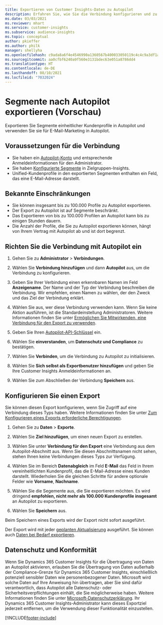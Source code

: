 ```yaml
---
title: Exportieren von Customer Insights-Daten zu Autopilot
description: Erfahren Sie, wie Sie die Verbindung konfigurieren und zu Autopilot exportieren.
ms.date: 03/03/2021
ms.reviewer: mhart
ms.service: customer-insights
ms.subservice: audience-insights
ms.topic: conceptual
author: pkieffer
ms.author: philk
manager: shellyha
ms.openlocfilehash: c9ada8a6f4e4546990a1360567b400033050119c4c4c9a3df1af8fcaab75e157
ms.sourcegitcommit: aa0cfbf6240a9f560e3131bdec63e051a8786dd4
ms.translationtype: HT
ms.contentlocale: de-DE
ms.lasthandoff: 08/10/2021
ms.locfileid: "7032024"
---
```

# <a name="export-segments-to-autopilot-preview"></a>Segmente nach Autopilot exportieren (Vorschau)

Exportieren Sie Segmente einheitlicher Kundenprofile in Autopilot und verwenden Sie sie für E-Mail-Marketing in Autopilot. 

## <a name="prerequisites-for-a-connection"></a>Voraussetzungen für die Verbindung

-   Sie haben ein [Autopilot-Konto](https://www.autopilothq.com/) und entsprechende Anmeldeinformationen für den Administrator.
-   Sie haben [Konfigurierte Segmente](segments.md) in Zielgruppen-Insights.
-   Unified-Kundenprofile in den exportierten Segmenten enthalten ein Feld, das eine E-Mail-Adresse darstellt.

## <a name="known-limitations"></a>Bekannte Einschränkungen

- Sie können insgesamt bis zu 100.000 Profile zu Autopilot exportieren.
- Der Export zu Autopilot ist auf Segmente beschränkt.
- Das Exportieren von bis zu 100.000 Profilen an Autopilot kann bis zu einigen Stunden dauern. 
- Die Anzahl der Profile, die Sie zu Autopilot exportieren können, hängt von Ihrem Vertrag mit Autopilot ab und ist dort begrenzt.

## <a name="set-up-connection-to-autopilot"></a>Richten Sie die Verbindung mit Autopilot ein

1. Gehen Sie zu **Administrator** > **Verbindungen**.

1. Wählen Sie **Verbindung hinzufügen** und dann **Autopilot** aus, um die Verbindung zu konfigurieren.

1. Geben Sie Ihrer Verbindung einen erkennbaren Namen im Feld **Anzeigename**. Der Name und der Typ der Verbindung beschreiben die Verbindung. Wir empfehlen, einen Namen zu wählen, der den Zweck und das Ziel der Verbindung erklärt.

1. Wählen Sie aus, wer diese Verbindung verwenden kann. Wenn Sie keine Aktion ausführen, ist die Standardeinstellung Administratoren. Weitere Informationen finden Sie unter [Ermöglichen Sie Mitwirkenden, eine Verbindung für den Export zu verwenden](connections.md#allow-contributors-to-use-a-connection-for-exports).

3. Geben Sie Ihren [Autopilot-API-Schlüssel](https://autopilot.docs.apiary.io/#) ein.

1. Wählen Sie **einverstanden**, um **Datenschutz und Compliance** zu bestätigen.

1. Wählen Sie **Verbinden**, um die Verbindung zu Autopilot zu initialisieren.

1. Wählen Sie **Sich selbst als Exportbenutzer hinzufügen** und geben Sie Ihre Customer Insights Anmeldeinformationen an.

1. Wählen Sie zum Abschließen der Verbindung **Speichern** aus.

## <a name="configure-an-export"></a>Konfigurieren Sie einen Export

Sie können diesen Export konfigurieren, wenn Sie Zugriff auf eine Verbindung dieses Typs haben. Weitere Informationen finden Sie unter [Zum Konfigurieren eines Exports erforderliche Berechtigungen](export-destinations.md#set-up-a-new-export).

1. Gehen Sie zu **Daten** > **Exporte**.

1. Wählen Sie **Ziel hinzufügen**, um einen neuen Export zu erstellen.

1. Wählen Sie unter **Verbindung für den Export** eine Verbindung aus dem Autopilot-Abschnitt aus. Wenn Sie diesen Abschnittsnamen nicht sehen, stehen Ihnen keine Verbindungen dieses Typs zur Verfügung.

3. Wählen Sie im Bereich **Datenabgleich** im Feld **E-Mail** das Feld in Ihrem vereinheitlichten Kundenprofil, das die E-Mail-Adresse eines Kunden darstellt. Wiederholen Sie die gleichen Schritte für andere optionale Felder wie **Vorname**, **Nachname**.

1. Wählen Sie die Segemente aus, die Sie exportieren möchten. Es wird dringend **empfohlen, nicht mehr als 100.000 Kundenprofile insgesamt** an Autopilot zu exportieren. 

1. Wählen Sie **Speichern** aus.

Beim Speichern eines Exports wird der Export nicht sofort ausgeführt.

Der Export wird mit jeder [geplanten Aktualisierung](system.md#schedule-tab) ausgeführt. Sie können auch [Daten bei Bedarf exportieren](export-destinations.md#run-exports-on-demand). 

## <a name="data-privacy-and-compliance"></a>Datenschutz und Konformität

Wenn Sie Dynamics 365 Customer Insights für die Übertragung von Daten an Autopilot aktivieren, erlauben Sie die Übertragung von Daten außerhalb der Compliance-Grenze für Dynamics 365 Customer Insights, einschließlich potenziell sensibler Daten wie personenbezogener Daten. Microsoft wird solche Daten auf Ihre Anweisung hin übertragen, aber Sie sind dafür verantwortlich, dass Autopilot alle Datenschutz- oder Sicherheitsverpflichtungen einhält, die Sie möglicherweise haben. Weitere Informationen finden Sie unter [Microsoft-Datenschutzerklärung](https://go.microsoft.com/fwlink/?linkid=396732).
Ihr Dynamics 365 Customer Insights-Administrator kann dieses Exportziel jederzeit entfernen, um die Verwendung dieser Funktionalität einzustellen.


[!INCLUDE[footer-include](../includes/footer-banner.md)]
